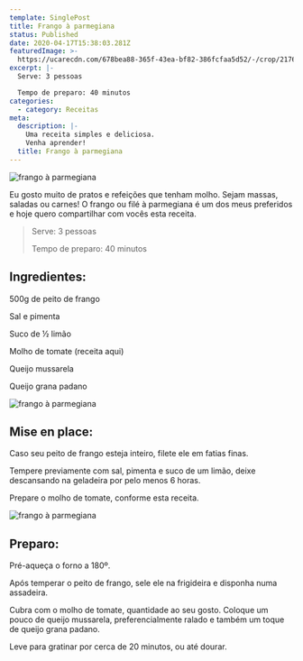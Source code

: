 ```yaml
---
template: SinglePost
title: Frango à parmegiana
status: Published
date: 2020-04-17T15:38:03.281Z
featuredImage: >-
  https://ucarecdn.com/678bea88-365f-43ea-bf82-386fcfaa5d52/-/crop/2176x1519/133,44/-/preview/
excerpt: |-
  Serve: 3 pessoas 

  Tempo de preparo: 40 minutos 
categories:
  - category: Receitas
meta:
  description: |-
    Uma receita simples e deliciosa.
    Venha aprender!
  title: Frango à parmegiana
---
```

![frango à parmegiana](https://ucarecdn.com/60042368-53e9-41fe-ae67-fb85ea1f875e/-/crop/2131x1457/178,111/-/preview/)

Eu gosto muito de pratos e refeições que tenham molho. Sejam massas, saladas ou carnes! O frango ou filé à parmegiana é um dos meus preferidos e hoje quero compartilhar com vocês esta receita. 



> Serve: 3 pessoas 
>
> Tempo de preparo: 40 minutos 



 



## Ingredientes: 



500g de peito de frango 



Sal e pimenta 



Suco de ½ limão 



Molho de tomate (receita aqui) 



Queijo mussarela 



Queijo grana padano 



 

![frango à parmegiana](https://ucarecdn.com/67377edb-7f37-4723-aac8-5d0adf15d1df/-/crop/2287x1657/0,0/-/preview/)

## 

## Mise en place: 



Caso seu peito de frango esteja inteiro, filete ele em fatias finas. 



Tempere previamente com sal, pimenta e suco de um limão, deixe descansando na geladeira por pelo menos 6 horas. 



Prepare o molho de tomate, conforme esta receita. 



![frango à parmegiana](https://ucarecdn.com/6731d302-d4b4-4f03-8c80-f59234a2ea07/-/crop/2096x1373/213,284/-/preview/)

 



## Preparo: 



Pré-aqueça o forno a 180º. 



Após temperar o peito de frango, sele ele na frigideira e disponha numa assadeira.  



Cubra com o molho de tomate, quantidade ao seu gosto. Coloque um pouco de queijo mussarela, preferencialmente ralado e também um toque de queijo grana padano. 



Leve para gratinar por cerca de 20 minutos, ou até dourar.
